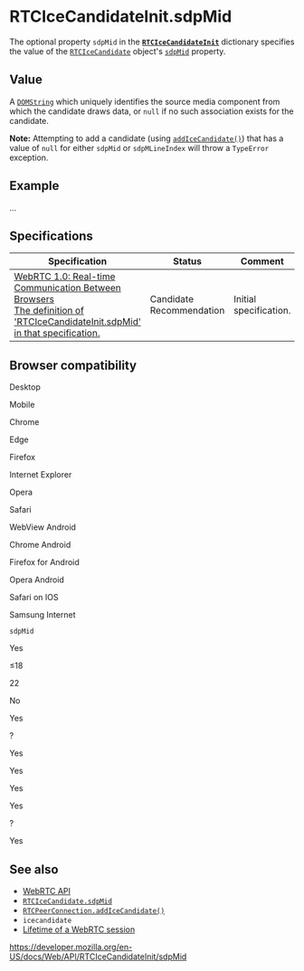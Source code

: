 RTCIceCandidateInit.sdpMid
==========================

The optional property `sdpMid` in the **[`RTCIceCandidateInit`](../rtcicecandidateinit)** dictionary specifies the value of the [`RTCIceCandidate`](../rtcicecandidate) object's [`sdpMid`](../rtcicecandidate/sdpmid) property.

Value
-----

A [`DOMString`](../domstring) which uniquely identifies the source media component from which the candidate draws data, or `null` if no such association exists for the candidate.

**Note:** Attempting to add a candidate (using [`addIceCandidate()`](../rtcpeerconnection/addicecandidate)) that has a value of `null` for either `sdpMid` or `sdpMLineIndex` will throw a `TypeError` exception.

Example
-------

...

Specifications
--------------

<table><thead><tr class="header"><th>Specification</th><th>Status</th><th>Comment</th></tr></thead><tbody><tr class="odd"><td><a href="https://w3c.github.io/webrtc-pc/#dom-rtcicecandidateinit-sdpmid">WebRTC 1.0: Real-time Communication Between Browsers<br />
<span class="small">The definition of 'RTCIceCandidateInit.sdpMid' in that specification.</span></a></td><td><span class="spec-cr">Candidate Recommendation</span></td><td>Initial specification.</td></tr></tbody></table>

Browser compatibility
---------------------

Desktop

Mobile

Chrome

Edge

Firefox

Internet Explorer

Opera

Safari

WebView Android

Chrome Android

Firefox for Android

Opera Android

Safari on IOS

Samsung Internet

`sdpMid`

Yes

≤18

22

No

Yes

?

Yes

Yes

Yes

Yes

?

Yes

See also
--------

-   [WebRTC API](../webrtc_api)
-   [`RTCIceCandidate.sdpMid`](../rtcicecandidate/sdpmid)
-   [`RTCPeerConnection.addIceCandidate()`](../rtcpeerconnection/addicecandidate)
-   `icecandidate`
-   [Lifetime of a WebRTC session](../webrtc_api/session_lifetime)

<a href="https://developer.mozilla.org/en-US/docs/Web/API/RTCIceCandidateInit/sdpMid" class="_attribution-link">https://developer.mozilla.org/en-US/docs/Web/API/RTCIceCandidateInit/sdpMid</a>
